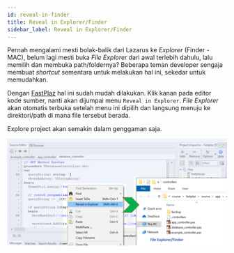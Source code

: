 ```yaml
---
id: reveal-in-finder
title: Reveal in Explorer/Finder
sidebar_label: Reveal in Explorer/Finder
---
```


Pernah mengalami mesti bolak-balik dari Lazarus ke _Explorer_ (Finder - MAC), belum lagi mesti buka _File Explorer_ dari awal terlebih dahulu, lalu memilih dan membuka path/foldernya? Beberapa teman developer sengaja membuat _shortcut_ sementara untuk melakukan hal ini, sekedar untuk memudahkan.

Dengan [FastPlaz](https://fastplaz.com) hal ini sudah mudah dilakukan. Klik kanan pada editor kode sumber, nanti akan dijumpai menu `Reveal in Explorer`. _File Explorer_ akan otomatis terbuka setelah menu ini dipilih dan langsung menuju ke direktori/path di mana file tersebut berada.

Explore project akan semakin dalam genggaman saja.

![Reveal in Finder](/img/tools/reveal-in-finder.png)

